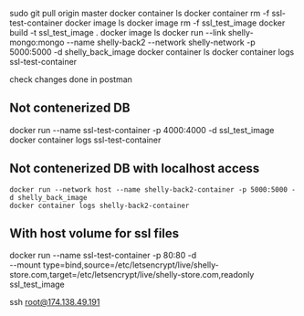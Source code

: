 sudo git pull origin master
docker container ls
docker container rm -f ssl-test-container
docker image ls
docker image rm -f ssl_test_image
docker build -t ssl_test_image .
docker image ls
docker run --link shelly-mongo:mongo --name shelly-back2 --network shelly-network -p 5000:5000 -d shelly_back_image
docker container ls
docker container logs ssl-test-container

check changes done in postman

## Not contenerized DB
docker run --name ssl-test-container -p 4000:4000 -d ssl_test_image
docker container logs ssl-test-container

## Not contenerized DB with localhost access
	docker run --network host --name shelly-back2-container -p 5000:5000 -d shelly_back_image
	docker container logs shelly-back2-container

## With host volume for ssl files
docker run --name ssl-test-container -p 80:80 -d \
  --mount type=bind,source=/etc/letsencrypt/live/shelly-store.com,target=/etc/letsencrypt/live/shelly-store.com,readonly \
  ssl_test_image

  ssh root@174.138.49.191

